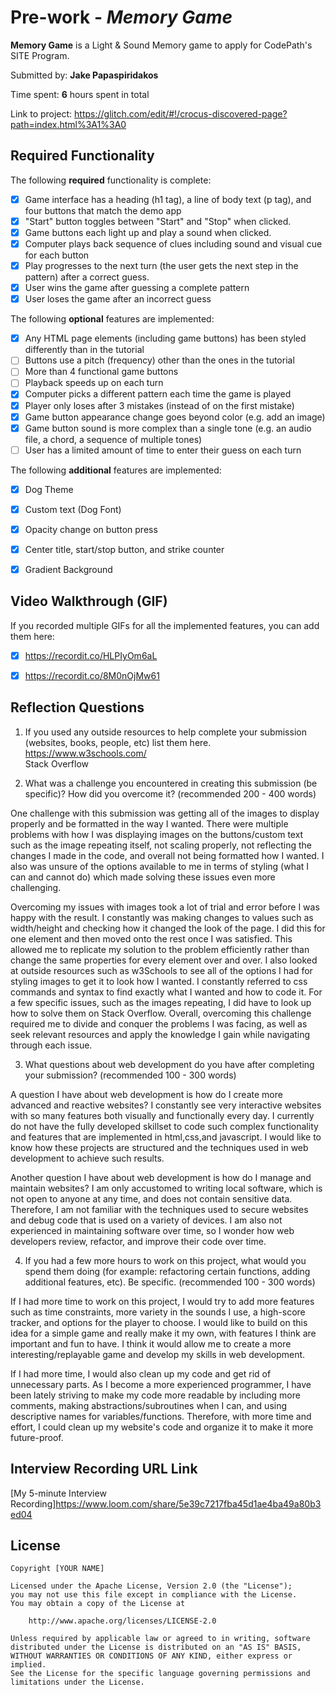 # Pre-work - *Memory Game*

**Memory Game** is a Light & Sound Memory game to apply for CodePath's SITE Program. 

Submitted by: **Jake Papaspiridakos**

Time spent: **6** hours spent in total

Link to project: https://glitch.com/edit/#!/crocus-discovered-page?path=index.html%3A1%3A0

## Required Functionality

The following **required** functionality is complete:

* [X] Game interface has a heading (h1 tag), a line of body text (p tag), and four buttons that match the demo app
* [X] "Start" button toggles between "Start" and "Stop" when clicked. 
* [X] Game buttons each light up and play a sound when clicked. 
* [X] Computer plays back sequence of clues including sound and visual cue for each button
* [X] Play progresses to the next turn (the user gets the next step in the pattern) after a correct guess. 
* [X] User wins the game after guessing a complete pattern
* [X] User loses the game after an incorrect guess

The following **optional** features are implemented:

* [X] Any HTML page elements (including game buttons) has been styled differently than in the tutorial
* [ ] Buttons use a pitch (frequency) other than the ones in the tutorial
* [ ] More than 4 functional game buttons
* [ ] Playback speeds up on each turn
* [X] Computer picks a different pattern each time the game is played
* [X] Player only loses after 3 mistakes (instead of on the first mistake)
* [X] Game button appearance change goes beyond color (e.g. add an image)
* [X] Game button sound is more complex than a single tone (e.g. an audio file, a chord, a sequence of multiple tones)
* [ ] User has a limited amount of time to enter their guess on each turn

The following **additional** features are implemented:

- [X] Dog Theme
- [X] Custom text (Dog Font)
- [X] Opacity change on button press
- [X] Center title, start/stop button, and strike counter
- [X] Gradient Background


## Video Walkthrough (GIF)

If you recorded multiple GIFs for all the implemented features, you can add them here:
- [X] https://recordit.co/HLPIyOm6aL
- [X] https://recordit.co/8M0nOjMw61


## Reflection Questions
1. If you used any outside resources to help complete your submission (websites, books, people, etc) list them here. 
https://www.w3schools.com/  
Stack Overflow

2. What was a challenge you encountered in creating this submission (be specific)? How did you overcome it? (recommended 200 - 400 words) 

  One challenge with this submission was getting all of the images to display properly and be formatted in the way I wanted. There were multiple problems with how I was displaying images on the buttons/custom text such as the image repeating itself, not scaling properly, not reflecting the changes I made in the code, and overall not being formatted how I wanted. I also was unsure of the options available to me in terms of styling (what I can and cannot do) which made solving these issues even more challenging. 

  Overcoming my issues with images took a lot of trial and error before I was happy with the result. I constantly was making changes to values such as width/height and checking how it changed the look of the page. I did this for one element and then moved onto the rest once I was satisfied. This allowed me to replicate my solution to the problem efficiently rather than change the same properties for every element over and over. I also looked at outside resources such as w3Schools to see all of the options I had for styling images to get it to look how I wanted. I constantly referred to css commands and syntax to find exactly what I wanted and how to code it. For a few specific issues, such as the images repeating, I did have to look up how to solve them on Stack Overflow. Overall, overcoming this challenge required me to divide and conquer the problems I was facing, as well as seek relevant resources and apply the knowledge I gain while navigating through each issue.

3. What questions about web development do you have after completing your submission? (recommended 100 - 300 words) 
 
 A question I have about web development is how do I create more advanced and reactive websites? I constantly see very interactive websites with so many features both visually and functionally every day. I currently do not have the fully developed skillset to code such complex functionality and features that are implemented in html,css,and javascript. I would like to know how these projects are structured and the techniques used in web development to achieve such results.
 
 Another question I have about web development is how do I manage and maintain websites? I am only accustomed to writing local software, which is not open to anyone at any time, and does not contain sensitive data. Therefore, I am not familiar with the techniques used to secure websites and debug code that is used on a variety of devices. I am also not experienced in maintaining software over time, so I wonder how web developers review, refactor, and improve their code over time.

4. If you had a few more hours to work on this project, what would you spend them doing (for example: refactoring certain functions, adding additional features, etc). Be specific. (recommended 100 - 300 words) 

  If I had more time to work on this project, I would try to add more features such as time constraints, more variety in the sounds I use, a high-score tracker, and options for the player to choose. I would like to build on this idea for a simple game and really make it my own, with features I think are important and fun to have. I think it would allow me to create a more interesting/replayable game and develop my skills in web development.
  
  If I had more time, I would also clean up my code and get rid of unnecessary parts. As I become a more experienced programmer, I have been lately striving to make my code more readable by including more comments, making abstractions/subroutines when I can, and using descriptive names for variables/functions. Therefore, with more time and effort, I could clean up my website's code and organize it to make it more future-proof.



## Interview Recording URL Link

[My 5-minute Interview Recording]https://www.loom.com/share/5e39c7217fba45d1ae4ba49a80b3ed04


## License

    Copyright [YOUR NAME]

    Licensed under the Apache License, Version 2.0 (the "License");
    you may not use this file except in compliance with the License.
    You may obtain a copy of the License at

        http://www.apache.org/licenses/LICENSE-2.0

    Unless required by applicable law or agreed to in writing, software
    distributed under the License is distributed on an "AS IS" BASIS,
    WITHOUT WARRANTIES OR CONDITIONS OF ANY KIND, either express or implied.
    See the License for the specific language governing permissions and
    limitations under the License.
